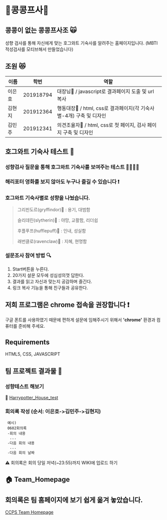 # 💖콩콩프사💖
## 콩콩이 없는 콩콩프사조 🙀
 성향 검사를 통해 자신에게 맞는 호그와트 기숙사를 알려주는 홈페이지입니다.
 (MBTI 적성검사를 모티브해서 만들었습니다)

## 조원 :heart_eyes_cat:
|이름|학번|역할|
|-----|----------|---|
|이은호|201918794| 대장님🖤 /  javascript로 결과페이지 도출 및 url 복사 |
|김현지|201912364| 행동대장🖤 /  html, css로 결과페이지(각 기숙사별-4개) 구축 및 디자인 |
|김민주|201912341| 의견조율자🖤 /  html, css로 첫 페이지, 검사 페이지 구축 및 디자인 |

## 호그와트 기숙사 테스트 :european_castle:
### 성향검사 질문을 통해 호그와트 기숙사를 보여주는 테스트 🧙‍♂️🧙‍♀️
### 해리포터 영화를 보지 않아도 누구나 즐길 수 있습니다 :heavy_exclamation_mark:

### 호그와트 기숙사별로 성향을 나눴습니다.
>그리핀도르(gryffindor)🦁 : 용기, 대범함
>
>슬리데린(slytherin)🐍 : 야망, 교활함, 리더쉽
>
>후플푸프(hufflepuff)🦡 : 인내, 성실함
>
>래번클로(ravenclaw)🦅 : 지혜, 현명함

### 설문조사 참여 방법 🔍
1. Start버튼을 누른다.
2. 20가지 설문 모두에 성심성의껏 답한다. 
3. 결과를 읽고 자신과 맞는지 공감하며 즐긴다.
4. 링크 복사 기능을 통해 친구들과 공유한다.

## 저희 프로그램은 chrome 접속을 권장합니다 ❗️️ 
구글 폰트를 사용하였기 때문에 편하게 설문에 임해주시기 위해서 **'chrome'** 환경과 컴퓨터를 준비해 주세요.

## Requirements 
HTML5, CSS, JAVASCRIPT

## 팀 프로젝트 결과물 📝
### 성향테스트 해보기
:house_with_garden:
[Harrypotter_House_test](https://harrypottertest-ccps.netlify.app/)


### 회의록 작성 (순서: 이은호->김민주->김현지)
     예시)
     0602회의록
     -회의 내용
      ...
     -다음 회의 내용
      ...
     -다음 회의 날짜

⚠️ 회의록은 회의 당일 저녁(~23:55)까지 WIKI에 업로드 하기

## :house: Team_Homepage
## 회의록은 팀 홈페이지에 보기 쉽게 옮겨 놓았습니다.
[CCPS Team Homepage](https://leh0818.github.io/Creative_CCPS/)

